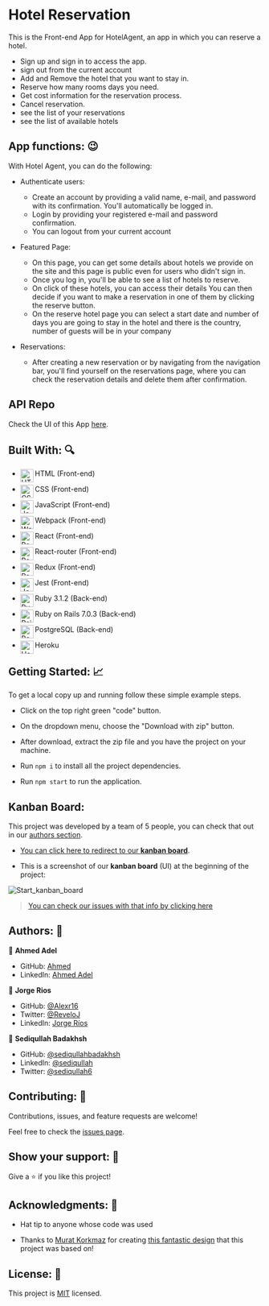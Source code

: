 # Hotel Reservation

This is the Front-end App for HotelAgent, an app in which you can reserve a hotel. 

- Sign up and sign in to access the app.
- sign out from the current account
- Add and Remove the hotel that you want to stay in.
- Reserve how many rooms days you need.
- Get cost information for the reservation process.
- Cancel reservation.
- see the list of your reservations
- see the list of available hotels
## App functions: :wink:

With Hotel  Agent, you can do the following:

- Authenticate users:
  - Create an account by providing a valid name, e-mail, and password with its confirmation. You'll automatically be logged in.
  - Login by providing your registered e-mail and password confirmation.
  - You can logout from your current account

- Featured Page:
  - On this page, you can get some details about hotels we provide on the site and this page is public even for users who didn't sign in.
  - Once you log in, you'll be able to see a list of hotels to reserve.
  - On click of these hotels, you can access their details You can then decide if you want to make a reservation in one of them by clicking the reserve button.
  - On the reserve hotel page you can select a start date and number of days you are going to stay in the hotel and there is the country, number of guests will be in your company
- Reservations:
  - After creating a new reservation or by navigating from the navigation bar, you'll find yourself on the reservations page, where you can check the reservation details and delete them after confirmation.
  
## API Repo

Check the UI of this App [here](https://github.com/Alexr16/Hotel-agent-back-end).

  
## Built With: :mag:

- HTML (Front-end) <img align="left" alt="HTML5" width="26px" src="https://github.com/get-icon/geticon/raw/master/icons/html-5.svg" />
- CSS (Front-end) <img align="left" alt="CSS3" width="26px" src="https://github.com/get-icon/geticon/raw/master/icons/css-3.svg" />
- JavaScript (Front-end) <img align="left" alt="JavaScript" width="26px" src="https://github.com/get-icon/geticon/raw/master/icons/javascript.svg" />
- Webpack (Front-end) <img align="left" alt="Webpack" width="26px" src="https://github.com/get-icon/geticon/raw/master/icons/webpack.svg" />
- React (Front-end) <img align="left" alt="React" width="26px" src="https://github.com/get-icon/geticon/raw/master/icons/react.svg" />
- React-router (Front-end) <img align="left" alt="React-router" width="26px" src="https://github.com/get-icon/geticon/raw/master/icons/react-router.svg" />
- Redux (Front-end) <img align="left" alt="Redux" width="26px" src="https://github.com/get-icon/geticon/raw/master/icons/redux.svg" />
- Jest (Front-end) <img align="left" alt="Jest" width="26px" src="https://github.com/get-icon/geticon/raw/master/icons/jest.svg" />

- Ruby 3.1.2 (Back-end) <img align="left" alt="Ruby" width="26px" src="https://github.com/get-icon/geticon/raw/master/icons/ruby.svg" />
- Ruby on Rails 7.0.3 (Back-end) <img align="left" alt="Rails" width="26px" src="https://github.com/get-icon/geticon/raw/master/icons/rails.svg" />
- PostgreSQL (Back-end) <img align="left" alt="Postgresql" width="26px" src="https://github.com/get-icon/geticon/raw/master/icons/postgresql.svg" />

- Heroku <img align="left" alt="Heroku" width="26px" src="https://github.com/get-icon/geticon/raw/master/icons/heroku-icon.svg" />

## Getting Started: :chart_with_upwards_trend:
To get a local copy up and running follow these simple example steps.

- Click on the top right green "code" button.

- On the dropdown menu, choose the "Download with zip" button.

- After download, extract the zip file and you have the project on your machine.

- Run `npm i` to install all the project dependencies.

- Run `npm start` to run the application.


## Kanban Board: 

This project was developed by a team of 5 people, you can check that out in our [authors section](#authors-).

- [You can click here to redirect to our  **kanban board**](https://github.com/users/Alexr16/projects/3).


- This is a screenshot of our **kanban board** (UI) at the beginning of the project:

![Start_kanban_board](https://user-images.githubusercontent.com/43178495/185791527-979a6822-b150-4e01-a35d-4f8b2360dcc5.png)

> [You can check our  issues with that info by clicking here](https://github.com/Alexr16/Hotel-agent-back-end/issues?q=is%3Aissue+is%3Aclosed)


## Authors: 👋


👤 **Ahmed Adel**

- GitHub: [Ahmed](https://github.com/ahmedadel56)
- LinkedIn: [Ahmed Adel](https://www.linkedin.com/in/ahmed-adel56/)

👤 **Jorge Rios**


- GitHub: [@Alexr16](https://github.com/Alexr16)
- Twitter: [@ReveloJ](https://twitter.com/ReveloJ)
- LinkedIn: [Jorge Ríos](https://www.linkedin.com/in/jorgeriosr/) 

👤 **Sediqullah Badakhsh**

- GitHub: [@sediqullahbadakhsh](https://github.com/sediqullahbadakhsh)
- LinkedIn: [@sediqullah](https://www.linkedin.com/in/sediqullah/) 
- Twitter: [@sediqullah6](https://twitter.com/sediqullah6) 

## Contributing: 🤝

Contributions, issues, and feature requests are welcome!

Feel free to check the [issues page](../../issues/).

## Show your support: 🌟

Give a ⭐️ if you like this project!

## Acknowledgments: 📝

- Hat tip to anyone whose code was used

- Thanks to [Murat Korkmaz](https://www.behance.net/muratk) for creating [this fantastic design](https://www.behance.net/gallery/26425031/Vespa-Responsive-Redesign) that this project was based on!

## License: :monocle_face:

This project is [MIT](./LICENSE) licensed.